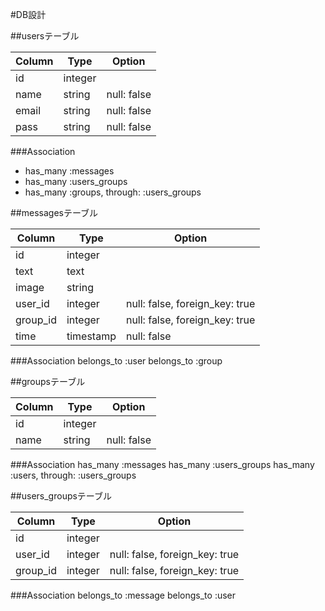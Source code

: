 #DB設計


##usersテーブル

|Column|Type|Option|
|------|----|------|
|id|integer||
|name|string|null: false|
|email|string|null: false|
|pass|string|null: false|

###Association

- has_many :messages
- has_many :users_groups
- has_many :groups, through: :users_groups


##messagesテーブル

|Column|Type|Option|
|------|----|------|
|id|integer||
|text|text||
|image|string||
|user_id|integer|null: false, foreign_key: true|
|group_id|integer|null: false, foreign_key: true|
|time|timestamp|null: false|

###Association
belongs_to :user
belongs_to :group


##groupsテーブル

|Column|Type|Option|
|------|----|------|
|id|integer||
|name|string|null: false|

###Association
has_many :messages
has_many :users_groups
has_many :users, through: :users_groups


##users_groupsテーブル

|Column|Type|Option|
|------|----|------|
|id|integer||
|user_id|integer|null: false, foreign_key: true|
|group_id|integer|null: false, foreign_key: true|

###Association
belongs_to :message
belongs_to :user





